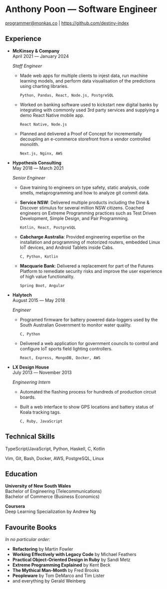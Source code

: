 # Anthony Poon ― Software Engineer

<programmer@monkas.co> | <https://github.com/destiny-index>

## Experience

-   **McKinsey & Company**  
    April 2021 ― January 2024

    _Staff Engineer_

    -   Made web apps for multiple clients to injest data, run machine learning
        models, and perform data visualisation of the predictions using charting
        libraries.

        `Python, Pandas, React, Node.js, PostgreSQL`

    -   Worked on banking software used to kickstart new digital banks by
        integrating with commonly used 3rd party services and supplying a demo
        React Native mobile app.

        `React Native, Node.js`

    -   Planned and delivered a Proof of Concept for incrementally decoupling an
        e-commerce storefront from a vendor controlled monolith.

        `Next.js, Nginx, AWS`

-   **Hypothesis Consulting**  
    May 2018 ― March 2021

    _Senior Engineer_

    -   Gave training to engineers on type safety, static analysis, code smells,
        metaprogramming and how to analyze git commit data.

    -   **Service NSW**: Delivered multiple products including the Dine &
        Discover stimulus for several million NSW citizens. Coached engineers on
        Extreme Programming practices such as Test Driven Development, Simple
        Design, and Pair Programming.

        `Kotlin, React, PostgreSQL`

    -   **Cabcharge Australia**: Provided engineering expertise on the
        installation and programming of motorized routers, embedded Linux IoT
        devices, and Android Tablets inside Cabs.

        `C, Python, Kotlin`

    -   **Macquarie Bank**: Delivered a replacement for part of the Futures
        Platform to remediate security risks and improve the user experience of
        high value functionality.

        `Spring Boot, Angular`

-   **Halytech**  
    August 2015 ― May 2018

    _Engineer_

    -   Programed firmware for battery powered data-loggers used by the South
        Australian Government to monitor water quality.

        `C, Python`

    -   Delivered a web application for government councils to control and
        configure IoT sports field lighting controllers.

        `React, Express, MongoDB, Docker, AWS`

-   **LX Design House**  
    July 2013 ― November 2013

    _Engineering Intern_

    -   Automated the flashing process for hundreds of production circuit
        boards.

    -   Built a web interface to show GPS locations and battery status of Koala
        tracking tags.

        `C, Ruby, JavaScript`

## Technical Skills

TypeScript/JavaScript, Python, Haskell, C, Kotlin

Vim, Git, Bash, Docker, AWS, PostgreSQL, Linux

## Education

**University of New South Wales**  
Bachelor of Engineering (Telecommunications)  
Bachelor of Commerce (Business Economics)

**Coursera**  
Deep Learning Specialization by Andrew Ng

## Favourite Books

_In no particular order:_

-   **Refactoring** by Martin Fowler
-   **Working Effectively with Legacy Code** by Michael Feathers
-   **Practical Object-Oriented Design in Ruby** by Sandi Metz
-   **Extreme Programming Explained** by Kent Beck
-   **The Mythical Man-Month** by Fred Brooks
-   **Peopleware** by Tom DeMarco and Tim Lister
-   and everything by Gerald Weinberg
